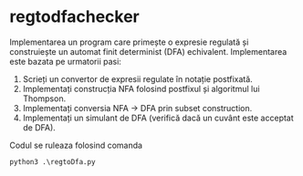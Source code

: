 # regtodfachecker
Implementarea un program care primește o expresie regulată și construiește un automat finit determinist (DFA) echivalent. Implementarea este bazata pe urmatorii pasi:
1. Scrieți un convertor de expresii regulate în notație postfixată.
2. Implementați construcția NFA folosind postfixul și algoritmul lui Thompson.
3. Implementați conversia NFA → DFA prin subset construction.
4. Implementați un simulant de DFA (verifică dacă un cuvânt este acceptat de DFA).

Codul se ruleaza folosind comanda

    python3 .\regtoDfa.py
